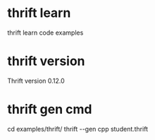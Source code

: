 # thrift learn
thrift learn code examples
# thrift version
Thrift version 0.12.0
# thrift gen cmd
cd examples/thrift/
thrift --gen cpp student.thrift

